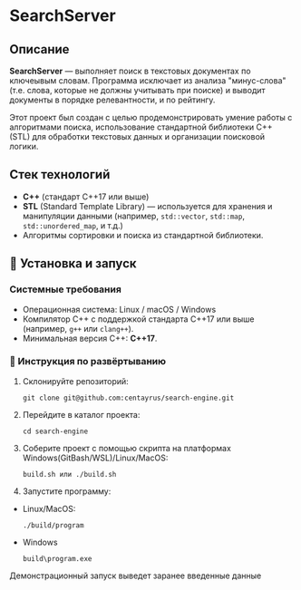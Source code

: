 # SearchServer

## Описание

**SearchServer** — выполняет поиск в текстовых документах по ключеывым словам. Программа исключает из анализа "минус-слова" (т.е. слова, которые не должны учитывать при поиске) и выводит документы в порядке релевантности, и по рейтингу. 

Этот проект был создан с целью продемонстрировать умение работы с алгоритмами поиска, использование стандартной библиотеки C++ (STL) для обработки текстовых данных и организации поисковой логики.

## Стек технологий
- **C++** (стандарт C++17 или выше)
- **STL** (Standard Template Library) — используется для хранения и манипуляции данными (например, `std::vector`, `std::map`, `std::unordered_map`, и т.д.)
- Алгоритмы сортировки и поиска из стандартной библиотеки.

## 🚀 Установка и запуск

### Системные требования
- Операционная система: Linux / macOS / Windows
- Компилятор C++ с поддержкой стандарта C++17 или выше (например, `g++` или `clang++`).
- Минимальная версия C++: **C++17**.

### 🔧 Инструкция по развёртыванию
1. Склонируйте репозиторий:
    ```
    git clone git@github.com:centayrus/search-engine.git
    ```
2. Перейдите в каталог проекта:
    ```
    cd search-engine
    ```
3. Соберите проект с помощью скрипта на платформах Windows(GitBash/WSL)/Linux/MacOS:
    ```
    build.sh или ./build.sh
    ```
4. Запустите программу:
- Linux/MacOS:
    ```
    ./build/program
    ```
- Windows
    ```
    build\program.exe
    ```
Демонстрационный запуск выведет заранее введенные данные